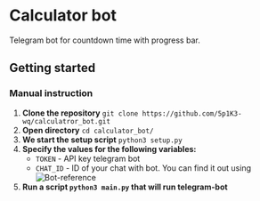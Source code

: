 # Calculator bot
Telegram bot for countdown time with progress bar.

## Getting started
### Manual instruction
1. **Clone the repository** 
`
git clone https://github.com/5p1K3-wq/calculatror_bot.git
`
2.  **Open directory**
`cd calculator_bot/`
3.  **We start the setup script**
`python3 setup.py`
4.  **Specify the values for the following variables:**
    *   `TOKEN` - API key telegram bot
    *   `CHAT_ID` - ID of your chat with bot. You can find it out using ![Bot-reference](https://telegram.me/userinfobot)
5.  **Run a script `python3 main.py` that will run telegram-bot**

